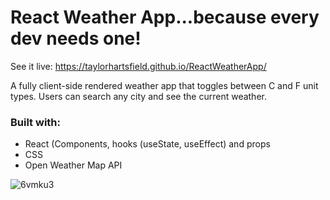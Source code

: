 # React Weather App...because every dev needs one!

See it live: https://taylorhartsfield.github.io/ReactWeatherApp/

A fully client-side rendered weather app that toggles between C and F unit types. Users can search any city and see the current weather.
### Built with:
- React (Components, hooks (useState, useEffect) and props
- CSS
- Open Weather Map API

![6vmku3](https://user-images.githubusercontent.com/98723432/193698459-df9ad265-dc5e-4a8e-b9a7-8ec3cd7799b8.gif)
